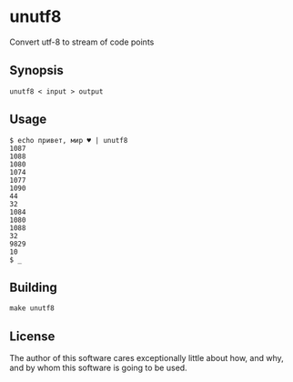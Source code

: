 # unutf8
Convert utf-8 to stream of code points

## Synopsis 

    unutf8 < input > output
    
## Usage

    $ echo привет, мир ♥ | unutf8
    1087
    1088
    1080
    1074
    1077
    1090
    44
    32
    1084
    1080
    1088
    32
    9829
    10
    $ _

## Building

    make unutf8

## License

The author of this software cares exceptionally little about how, and why, and by whom this software is going to be used.
